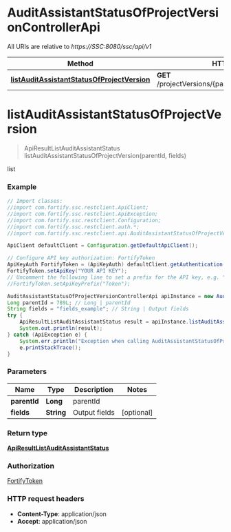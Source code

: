 # AuditAssistantStatusOfProjectVersionControllerApi

All URIs are relative to *https://SSC:8080/ssc/api/v1*

Method | HTTP request | Description
------------- | ------------- | -------------
[**listAuditAssistantStatusOfProjectVersion**](AuditAssistantStatusOfProjectVersionControllerApi.md#listAuditAssistantStatusOfProjectVersion) | **GET** /projectVersions/{parentId}/auditAssistantStatus | list


<a name="listAuditAssistantStatusOfProjectVersion"></a>
# **listAuditAssistantStatusOfProjectVersion**
> ApiResultListAuditAssistantStatus listAuditAssistantStatusOfProjectVersion(parentId, fields)

list

### Example
```java
// Import classes:
//import com.fortify.ssc.restclient.ApiClient;
//import com.fortify.ssc.restclient.ApiException;
//import com.fortify.ssc.restclient.Configuration;
//import com.fortify.ssc.restclient.auth.*;
//import com.fortify.ssc.restclient.api.AuditAssistantStatusOfProjectVersionControllerApi;

ApiClient defaultClient = Configuration.getDefaultApiClient();

// Configure API key authorization: FortifyToken
ApiKeyAuth FortifyToken = (ApiKeyAuth) defaultClient.getAuthentication("FortifyToken");
FortifyToken.setApiKey("YOUR API KEY");
// Uncomment the following line to set a prefix for the API key, e.g. "Token" (defaults to null)
//FortifyToken.setApiKeyPrefix("Token");

AuditAssistantStatusOfProjectVersionControllerApi apiInstance = new AuditAssistantStatusOfProjectVersionControllerApi();
Long parentId = 789L; // Long | parentId
String fields = "fields_example"; // String | Output fields
try {
    ApiResultListAuditAssistantStatus result = apiInstance.listAuditAssistantStatusOfProjectVersion(parentId, fields);
    System.out.println(result);
} catch (ApiException e) {
    System.err.println("Exception when calling AuditAssistantStatusOfProjectVersionControllerApi#listAuditAssistantStatusOfProjectVersion");
    e.printStackTrace();
}
```

### Parameters

Name | Type | Description  | Notes
------------- | ------------- | ------------- | -------------
 **parentId** | **Long**| parentId |
 **fields** | **String**| Output fields | [optional]

### Return type

[**ApiResultListAuditAssistantStatus**](ApiResultListAuditAssistantStatus.md)

### Authorization

[FortifyToken](../README.md#FortifyToken)

### HTTP request headers

 - **Content-Type**: application/json
 - **Accept**: application/json

